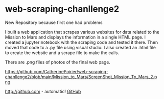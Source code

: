 # web-scraping-chanllenge2
New Repository because first one had problems 

I built a web application that scrapes various websites for data related to 
the Mission to Mars and displays the information in a single HTML page.
I created a jupyter notebook with the scraping code and tested it there.
Then moved that code to a .py file using visual studio.
I also created an .html file to create the website and a scrape file to make the calls.

There are .png files of photos of the final web page.

https://github.com/CatherinePoirier/web-scraping-chanllenge2/blob/main/Mission_to_Mars/ScreenShot_Mission_To_Mars_2.png

http://github.com - automatic!
[GitHub](http://github.com)
